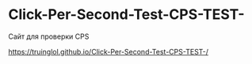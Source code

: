# Click-Per-Second-Test-CPS-TEST-

Сайт для проверки CPS

https://truinglol.github.io/Click-Per-Second-Test-CPS-TEST-/